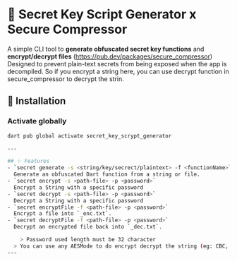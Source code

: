 # 🔐 Secret Key Script Generator x Secure Compressor

A simple CLI tool to **generate obfuscated secret key functions** and **encrypt/decrypt files** (https://pub.dev/packages/secure_compressor)
Designed to prevent plain-text secrets from being exposed when the app is decompiled. So if you encrypt a string here, you can use decrypt function in secure_compressor to decrypt the strin.

## 🚀 Installation
### Activate globally
```bash
dart pub global activate secret_key_scrypt_generator

---

## ✨ Features
- `secret generate -s <string/key/secrect/plaintext> -f <functionName>`  
  Generate an obfuscated Dart function from a string or file.
- `secret encrypt -s <path-file> -p <password>`  
  Encrypt a String with a specific password
- `secret decrypt -s <path-file> -p <password>`  
  Decrypt a String with a specific password
- `secret encryptFile -f <path-file> -p <password>`  
  Encrypt a file into `_enc.txt`.
- `secret decryptFile -f <path-file> -p <password>`  
  Decrypt an encrypted file back into `_dec.txt`.

	> Password used length must be 32 character
  > You can use any AESMode to do encrypt decrypt the string (eg: CBC, CFB-64, CTR, ECB, OFB-64/GCTR, OFB-64, SIC, GCM)
---
